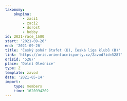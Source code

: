 ```yaml
---
taxonomy:
    skupina:
        - zaci1
        - zaci2
        - dorost
        - hobby
id: 2021-race_1600
start: '2021-09-26'
end: '2021-09-26'
title: 'Český pohár štafet (B), Česká liga klubů (B)'
link: 'https://oris.orientacnisporty.cz/Zavod?id=5287'
orisid: '5287'
place: 'Dolní Olešnice'
type: Z
template: zavod
date: '2021-05-14'
import:
    type: members
    time: 1620994202
---
```


